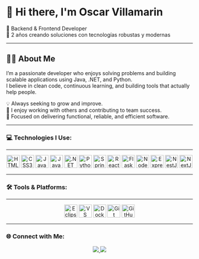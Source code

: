 # 👋 Hi there, I'm Oscar Villamarin

🚀 Backend & Frontend Developer  
🎯 2 años creando soluciones con tecnologías robustas y modernas

---

## 🧑‍💻 About Me

I’m a passionate developer who enjoys solving problems and building scalable applications using Java, .NET, and Python.  
I believe in clean code, continuous learning, and building tools that actually help people.

💡 Always seeking to grow and improve.  
🤝 I enjoy working with others and contributing to team success.  
📌 Focused on delivering functional, reliable, and efficient software.

---

### 💻 Technologies I Use:
---
<p align="center">
  <!-- Lenguajes y frameworks -->
  <img src="https://cdn.jsdelivr.net/gh/devicons/devicon/icons/html5/html5-original.svg" title="HTML5" width="35" height="35"/>
  <img src="https://cdn.jsdelivr.net/gh/devicons/devicon/icons/css3/css3-original.svg" title="CSS3" width="35" height="35"/>
  <img src="https://cdn.jsdelivr.net/gh/devicons/devicon/icons/javascript/javascript-original.svg" title="JavaScript" width="35" height="35"/>
  <img src="https://cdn.jsdelivr.net/gh/devicons/devicon/icons/java/java-original.svg" title="Java" width="35" height="35"/>
  <img src="https://cdn.jsdelivr.net/gh/devicons/devicon/icons/dot-net/dot-net-original.svg" title=".NET" width="35" height="35"/>
  <img src="https://cdn.jsdelivr.net/gh/devicons/devicon/icons/python/python-original.svg" title="Python" width="35" height="35"/>
  <img src="https://cdn.jsdelivr.net/gh/devicons/devicon/icons/spring/spring-original.svg" title="Spring Boot" width="35" height="35"/>
  <img src="https://cdn.jsdelivr.net/gh/devicons/devicon/icons/react/react-original.svg" title="ReactJS" width="35" height="35"/>
  <img src="https://cdn.jsdelivr.net/gh/devicons/devicon/icons/flask/flask-original.svg" title="Flask" width="35" height="35"/>
  <img src="https://cdn.jsdelivr.net/gh/devicons/devicon/icons/nodejs/nodejs-original.svg" title="NodeJS" width="35" height="35"/>
  <img src="https://cdn.jsdelivr.net/gh/devicons/devicon/icons/express/express-original.svg" title="ExpressJS" width="35" height="35"/>
  <img src="https://nestjs.com/img/logo-small.svg" title="NestJS" width="35" height="35"/>
  <img src="https://cdn.jsdelivr.net/gh/devicons/devicon/icons/nextjs/nextjs-original.svg" title="NextJS" width="35" height="35"/>
</p>

---

### 🛠️ Tools & Platforms:
---
<p align="center">
  <img src="https://cdn.jsdelivr.net/gh/devicons/devicon/icons/eclipse/eclipse-original.svg" title="Eclipse" width="35" height="35"/>
  <img src="https://cdn.jsdelivr.net/gh/devicons/devicon/icons/vscode/vscode-original.svg" title="VS Code" width="35" height="35"/>
  <img src="https://cdn.jsdelivr.net/gh/devicons/devicon/icons/docker/docker-original.svg" title="Docker" width="35" height="35"/>
  <img src="https://cdn.jsdelivr.net/gh/devicons/devicon/icons/git/git-original.svg" title="Git" width="35" height="35"/>
  <img src="https://cdn.jsdelivr.net/gh/devicons/devicon/icons/github/github-original.svg" title="GitHub" width="35" height="35"/>
</p>

---

### 🌐 Connect with Me:

<p align="center">
  <a href="https://www.linkedin.com/in/oscar-villamarin-786450253/" target="_blank">
    <img src="https://img.shields.io/badge/LinkedIn-0077B5?style=for-the-badge&logo=linkedin&logoColor=white"/>
  </a>
  <a href="https://www.instagram.com/oscarvillamarin_/" target="_blank">
    <img src="https://img.shields.io/badge/Instagram-E4405F?style=for-the-badge&logo=instagram&logoColor=white"/>
  </a>
</p>




